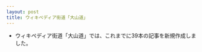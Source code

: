```yaml
---
layout: post
title: ウィキペディア街道「大山道」
---
```


- ウィキペディア街道「大山道」では、これまでに39本の記事を新規作成しました。



<script src="https://embed.github.com/view/geojson/wikipedia-kaido/wikipedia-kaido/master/oyamamichi.geojson"></script>


